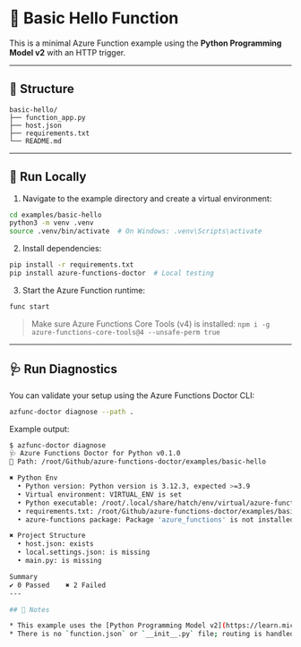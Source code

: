 # 🔪 Basic Hello Function

This is a minimal Azure Function example using the **Python Programming Model v2** with an HTTP trigger.

---

## 📁 Structure

```
basic-hello/
├── function_app.py
├── host.json
├── requirements.txt
└── README.md
```

---

## 🚀 Run Locally

1. Navigate to the example directory and create a virtual environment:

```bash
cd examples/basic-hello
python3 -m venv .venv
source .venv/bin/activate  # On Windows: .venv\Scripts\activate
```

2. Install dependencies:

```bash
pip install -r requirements.txt
pip install azure-functions-doctor  # Local testing
```

3. Start the Azure Function runtime:

```bash
func start
```

> Make sure Azure Functions Core Tools (v4) is installed:
> `npm i -g azure-functions-core-tools@4 --unsafe-perm true`

---

## 🩺 Run Diagnostics

You can validate your setup using the Azure Functions Doctor CLI:

```bash
azfunc-doctor diagnose --path .
```

Example output:

```bash
$ azfunc-doctor diagnose
🩺 Azure Functions Doctor for Python v0.1.0
📁 Path: /root/Github/azure-functions-doctor/examples/basic-hello

✖ Python Env
  • Python version: Python version is 3.12.3, expected >=3.9
  • Virtual environment: VIRTUAL_ENV is set
  • Python executable: /root/.local/share/hatch/env/virtual/azure-function-doctor/.../bin/python exists
  • requirements.txt: /root/Github/azure-functions-doctor/examples/basic-hello/requirements.txt exists
  • azure-functions package: Package 'azure_functions' is not installed

✖ Project Structure
  • host.json: exists
  • local.settings.json: is missing
  • main.py: is missing

Summary
✔ 0 Passed    ✖ 2 Failed
---

## 📌 Notes

* This example uses the [Python Programming Model v2](https://learn.microsoft.com/en-us/azure/azure-functions/functions-reference-python?tabs=asgi%2Cbash&pivots=python-mode-v2).
* There is no `function.json` or `__init__.py` file; routing is handled in `function_app.py`.